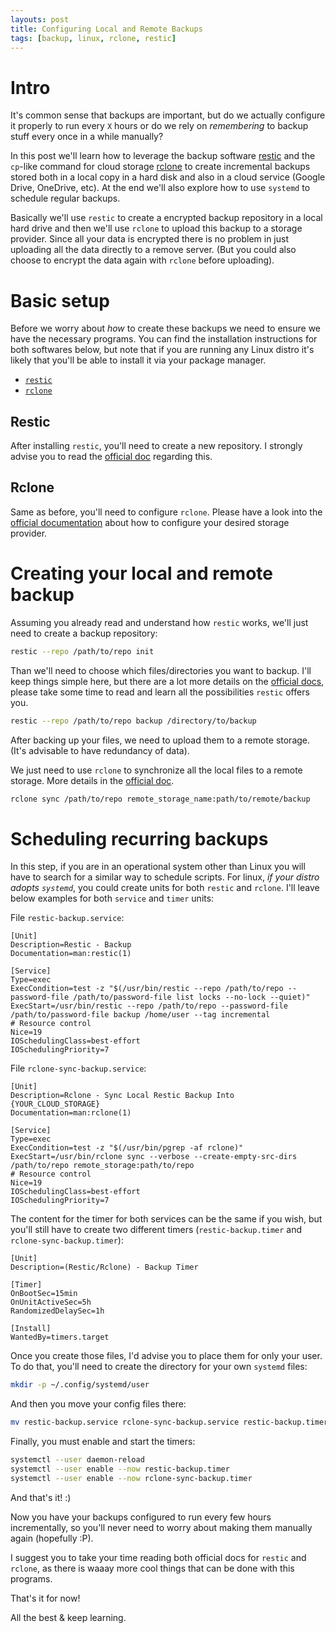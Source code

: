 ```yaml
---
layouts: post
title: Configuring Local and Remote Backups
tags: [backup, linux, rclone, restic]
---
```


# Intro

It's common sense that backups are important, but do we actually configure it
properly to run every `X` hours or do we rely on _remembering_ to backup stuff
every once in a while manually?

In this post we'll learn how to leverage the backup software
[restic](https://github.com/restic/restic/) and the `cp`-like command for cloud
storage [rclone](https://rclone.org/) to create incremental backups stored both
in a local copy in a hard disk and also in a cloud service (Google Drive,
OneDrive, etc). At the end we'll also explore how to use `systemd` to schedule
regular backups.

Basically we'll use `restic` to create a encrypted backup repository in a local
hard drive and then we'll use `rclone` to upload this backup to a storage
provider. Since all your data is encrypted there is no problem in just uploading
all the data directly to a remove server. (But you could also choose to encrypt
the data again with `rclone` before uploading).

# Basic setup

Before we worry about _how_ to create these backups we need to ensure we have
the necessary programs. You can find the installation instructions for both
softwares below, but note that if you are running any Linux distro it's likely
that you'll be able to install it via your package manager.

- [`restic`](https://restic.readthedocs.io/en/latest/020_installation.html)
- [`rclone`](https://rclone.org/install/)

## Restic

After installing `restic`, you'll need to create a new repository. I strongly
advise you to read the [official
doc](https://restic.readthedocs.io/en/latest/030_preparing_a_new_repo.html)
regarding this.

## Rclone

Same as before, you'll need to configure `rclone`. Please have a look into the
[official documentation](https://rclone.org/docs/) about how to configure your
desired storage provider.

# Creating your local and remote backup

Assuming you already read and understand how `restic` works, we'll just need to create a backup repository:

```bash
restic --repo /path/to/repo init
```

Than we'll need to choose which files/directories you want to backup. I'll keep
things simple here, but there are a lot more details on the [official
docs](https://restic.readthedocs.io/en/latest/040_backup.html), please take some
time to read and learn all the possibilities `restic` offers you.

```bash
restic --repo /path/to/repo backup /directory/to/backup
```

After backing up your files, we need to upload them to a remote storage. (It's
advisable to have redundancy of data).

We just need to use `rclone` to synchronize all the local files to a remote
storage. More details in the [official
doc](https://rclone.org/commands/rclone_sync/).

```bash
rclone sync /path/to/repo remote_storage_name:path/to/remote/backup
```

# Scheduling recurring backups

In this step, if you are in an operational system other than Linux you will have
to search for a similar way to schedule scripts. For linux, _if your distro
adopts `systemd`_, you could create units for both `restic` and `rclone`. I'll
leave below examples for both `service` and `timer` units:

File `restic-backup.service`:

```
[Unit]
Description=Restic - Backup
Documentation=man:restic(1)

[Service]
Type=exec
ExecCondition=test -z "$(/usr/bin/restic --repo /path/to/repo --password-file /path/to/password-file list locks --no-lock --quiet)"
ExecStart=/usr/bin/restic --repo /path/to/repo --password-file /path/to/password-file backup /home/user --tag incremental
# Resource control
Nice=19
IOSchedulingClass=best-effort
IOSchedulingPriority=7
```

File `rclone-sync-backup.service`:

```
[Unit]
Description=Rclone - Sync Local Restic Backup Into {YOUR_CLOUD_STORAGE}
Documentation=man:rclone(1)

[Service]
Type=exec
ExecCondition=test -z "$(/usr/bin/pgrep -af rclone)"
ExecStart=/usr/bin/rclone sync --verbose --create-empty-src-dirs /path/to/repo remote_storage:path/to/repo
# Resource control
Nice=19
IOSchedulingClass=best-effort
IOSchedulingPriority=7
```

The content for the timer for both services can be the same if you wish, but
you'll still have to create two different timers (`restic-backup.timer` and
`rclone-sync-backup.timer`):

```
[Unit]
Description=(Restic/Rclone) - Backup Timer

[Timer]
OnBootSec=15min
OnUnitActiveSec=5h
RandomizedDelaySec=1h

[Install]
WantedBy=timers.target
```

Once you create those files, I'd advise you to place them for only your user.
To do that, you'll need to create the directory for your own `systemd` files:

```bash
mkdir -p ~/.config/systemd/user
```

And then you move your config files there:

```bash
mv restic-backup.service rclone-sync-backup.service restic-backup.timer rclone-sync-backup.timer ~/.config/systemd/user
```

Finally, you must enable and start the timers:

```bash
systemctl --user daemon-reload
systemctl --user enable --now restic-backup.timer
systemctl --user enable --now rclone-sync-backup.timer
```

And that's it! :)

Now you have your backups configured to run every few hours incrementally, so
you'll never need to worry about making them manually again (hopefully :P).

I suggest you to take your time reading both official docs for `restic` and
`rclone`, as there is waaay more cool things that can be done with this
programs.

That's it for now!

All the best & keep learning.
